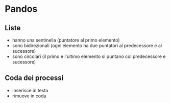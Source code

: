 # Pandos

## Liste
- hanno una sentinella (puntatore al primo elemento)
- sono bidirezionali (ogni elemento ha due puntatori al predecessore e al sucessore)
- sono circolari (il primo e l'ultimo elemento si puntano col predecessore e sucessore)

## Coda dei processi
- inserisce in testa
- rimuove in coda